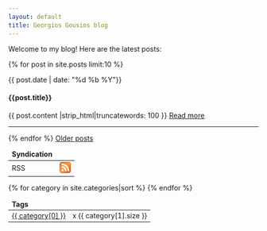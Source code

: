 ```yaml
---
layout: default
title: Georgios Gousios blog
---
```


Welcome to my blog! Here are the latest posts:

<div class="row">
<div class="span9">

{% for post in site.posts limit:10 %}

 <div class="row">
   <div class="span2">
     <span class="label label-success">{{ post.date | date: "%d %b %Y"}}</span>
   </div>
   <div class="span7">
     <h4>{{post.title}}</h4>
     <p> {{ post.content |strip_html|truncatewords: 100 }}
     <span style="blog-read-more"><a href="{{ post.url }}">Read more</a></span>
     </p> 
     <hr/>
   </div>
 </div>
{% endfor %}
  <a href="/blog/archive.html">Older posts</a>
</div>

<div class="span3">

<table class="table table-hover table-condensed">
  <thead>
    <tr>
    <td><b>Syndication</b></td>
    </tr>
  </thead>
  <tbody>
    <tr>
      <td><span class="">RSS</span></td>
      <td><a href='../atom.xml'><img alt="atom feed" src="../img/rss.png" height='23px' width='23px' border='0'/></a></td>
    </tr>
  </tbody>
</table>

<table class="table table-hover table-condensed">
  <thead>
  <tr>
    <td><b>Tags</b></td>
    <td></td>
  </tr>
  </thead>
  <tbody>
{% for category in site.categories|sort %}
  <tr>
    <td><a href="{{ BASE_PATH }}{{ site.JB.categories_path }}#{{ category[0] }}-ref"><span class="label">{{ category[0] }}</span></a></td>
    <td>x {{ category[1].size }} </td>
  </tr>
{% endfor %}
  </tbody>
</table>

</div>
</div>

